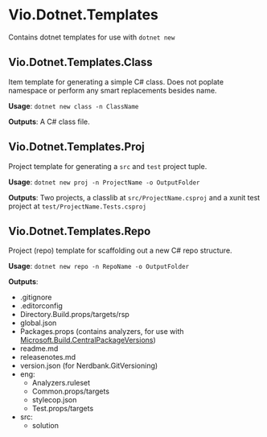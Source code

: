 # Vio.Dotnet.Templates

Contains dotnet templates for use with `dotnet new`

## Vio.Dotnet.Templates.Class

Item template for generating a simple C# class. Does not poplate namespace or perform any smart replacements besides name.

**Usage**: `dotnet new class -n ClassName`

**Outputs**: A C# class file.

## Vio.Dotnet.Templates.Proj

Project template for generating a `src` and `test` project tuple.

**Usage**: `dotnet new proj -n ProjectName -o OutputFolder`

**Outputs**: Two projects, a classlib at `src/ProjectName.csproj` and a xunit test project at `test/ProjectName.Tests.csproj`

## Vio.Dotnet.Templates.Repo

Project (repo) template for scaffolding out a new C# repo structure. 

**Usage**: `dotnet new repo -n RepoName -o OutputFolder`

**Outputs**:

- .gitignore
- .editorconfig
- Directory.Build.props/targets/rsp
- global.json
- Packages.props (contains analyzers, for use with [Microsoft.Build.CentralPackageVersions]([Microsoft.Build.CentralPackageVersions](https://github.com/microsoft/MSBuildSdks/tree/master/src/CentralPackageVersions)))
- readme.md
- releasenotes.md
- version.json (for Nerdbank.GitVersioning)
- eng:
  - Analyzers.ruleset
  - Common.props/targets
  - stylecop.json
  - Test.props/targets
- src:
  - solution
